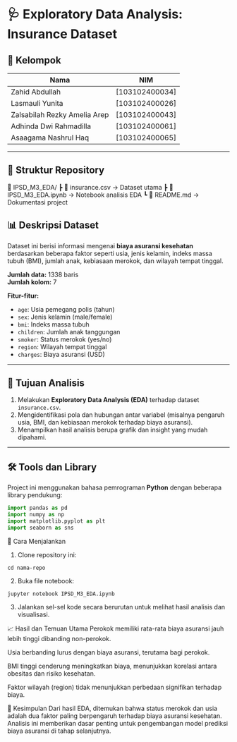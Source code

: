 # 🩺 Exploratory Data Analysis: Insurance Dataset

## 👥 Kelompok
| Nama | NIM |
|------|-----|
| Zahid Abdullah | [103102400034] |
| Lasmauli Yunita | [103102400026] |
| Zalsabilah Rezky Amelia Arep | [103102400043] |
| Adhinda Dwi Rahmadilla | [103102400061] |
| Asaagama Nashrul Haq | [103102400065] |

---

## 📂 Struktur Repository
📁 IPSD_M3_EDA/
┣ 📜 insurance.csv → Dataset utama
┣ 📘 IPSD_M3_EDA.ipynb → Notebook analisis EDA
┗ 📄 README.md → Dokumentasi project

## 📊 Deskripsi Dataset
Dataset ini berisi informasi mengenai **biaya asuransi kesehatan** berdasarkan beberapa faktor seperti usia, jenis kelamin, indeks massa tubuh (BMI), jumlah anak, kebiasaan merokok, dan wilayah tempat tinggal.

**Jumlah data:** 1338 baris  
**Jumlah kolom:** 7  

**Fitur-fitur:**
- `age`: Usia pemegang polis (tahun)
- `sex`: Jenis kelamin (male/female)
- `bmi`: Indeks massa tubuh
- `children`: Jumlah anak tanggungan
- `smoker`: Status merokok (yes/no)
- `region`: Wilayah tempat tinggal
- `charges`: Biaya asuransi (USD)

---

## 🎯 Tujuan Analisis
1. Melakukan **Exploratory Data Analysis (EDA)** terhadap dataset `insurance.csv`.  
2. Mengidentifikasi pola dan hubungan antar variabel (misalnya pengaruh usia, BMI, dan kebiasaan merokok terhadap biaya asuransi).  
3. Menampilkan hasil analisis berupa grafik dan insight yang mudah dipahami.

---

## 🛠️ Tools dan Library
Project ini menggunakan bahasa pemrograman **Python** dengan beberapa library pendukung:

```python
import pandas as pd
import numpy as np
import matplotlib.pyplot as plt
import seaborn as sns
```
🚀 Cara Menjalankan
1. Clone repository ini:
```git clone https://github.com/username/nama-repo.git
cd nama-repo
```
2. Buka file notebook:
```
jupyter notebook IPSD_M3_EDA.ipynb
```
3. Jalankan sel-sel kode secara berurutan untuk melihat hasil analisis dan visualisasi.

📈 Hasil dan Temuan Utama
Perokok memiliki rata-rata biaya asuransi jauh lebih tinggi dibanding non-perokok.

Usia berbanding lurus dengan biaya asuransi, terutama bagi perokok.

BMI tinggi cenderung meningkatkan biaya, menunjukkan korelasi antara obesitas dan risiko kesehatan.

Faktor wilayah (region) tidak menunjukkan perbedaan signifikan terhadap biaya.

🧾 Kesimpulan
Dari hasil EDA, ditemukan bahwa status merokok dan usia adalah dua faktor paling berpengaruh terhadap biaya asuransi kesehatan.
Analisis ini memberikan dasar penting untuk pengembangan model prediksi biaya asuransi di tahap selanjutnya.
